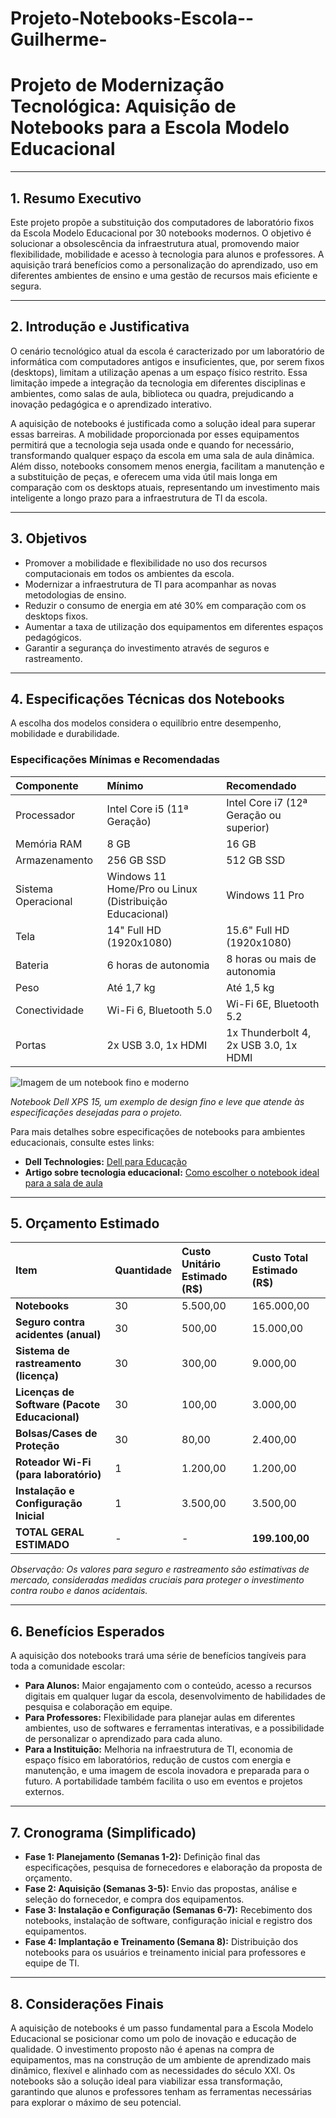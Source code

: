 # Projeto-Notebooks-Escola--Guilherme-

# Projeto de Modernização Tecnológica: Aquisição de Notebooks para a Escola Modelo Educacional

---

## 1. Resumo Executivo
Este projeto propõe a substituição dos computadores de laboratório fixos da Escola Modelo Educacional por 30 notebooks modernos. O objetivo é solucionar a obsolescência da infraestrutura atual, promovendo maior flexibilidade, mobilidade e acesso à tecnologia para alunos e professores. A aquisição trará benefícios como a personalização do aprendizado, uso em diferentes ambientes de ensino e uma gestão de recursos mais eficiente e segura.

---

## 2. Introdução e Justificativa
O cenário tecnológico atual da escola é caracterizado por um laboratório de informática com computadores antigos e insuficientes, que, por serem fixos (desktops), limitam a utilização apenas a um espaço físico restrito. Essa limitação impede a integração da tecnologia em diferentes disciplinas e ambientes, como salas de aula, biblioteca ou quadra, prejudicando a inovação pedagógica e o aprendizado interativo.

A aquisição de notebooks é justificada como a solução ideal para superar essas barreiras. A mobilidade proporcionada por esses equipamentos permitirá que a tecnologia seja usada onde e quando for necessário, transformando qualquer espaço da escola em uma sala de aula dinâmica. Além disso, notebooks consomem menos energia, facilitam a manutenção e a substituição de peças, e oferecem uma vida útil mais longa em comparação com os desktops atuais, representando um investimento mais inteligente a longo prazo para a infraestrutura de TI da escola.

---

## 3. Objetivos
* Promover a mobilidade e flexibilidade no uso dos recursos computacionais em todos os ambientes da escola.
* Modernizar a infraestrutura de TI para acompanhar as novas metodologias de ensino.
* Reduzir o consumo de energia em até 30% em comparação com os desktops fixos.
* Aumentar a taxa de utilização dos equipamentos em diferentes espaços pedagógicos.
* Garantir a segurança do investimento através de seguros e rastreamento.

---

## 4. Especificações Técnicas dos Notebooks
A escolha dos modelos considera o equilíbrio entre desempenho, mobilidade e durabilidade.

### Especificações Mínimas e Recomendadas

| Componente | Mínimo | Recomendado |
| :--------- | :----- | :---------- |
| Processador | Intel Core i5 (11ª Geração) | Intel Core i7 (12ª Geração ou superior) |
| Memória RAM | 8 GB | 16 GB |
| Armazenamento | 256 GB SSD | 512 GB SSD |
| Sistema Operacional | Windows 11 Home/Pro ou Linux (Distribuição Educacional) | Windows 11 Pro |
| Tela | 14" Full HD (1920x1080) | 15.6" Full HD (1920x1080) |
| Bateria | 6 horas de autonomia | 8 horas ou mais de autonomia |
| Peso | Até 1,7 kg | Até 1,5 kg |
| Conectividade | Wi-Fi 6, Bluetooth 5.0 | Wi-Fi 6E, Bluetooth 5.2 |
| Portas | 2x USB 3.0, 1x HDMI | 1x Thunderbolt 4, 2x USB 3.0, 1x HDMI |

![Imagem de um notebook fino e moderno](https://m.media-amazon.com/images/I/81m5EhS7GaL._AC_SX679_.jpg)

*Notebook Dell XPS 15, um exemplo de design fino e leve que atende às especificações desejadas para o projeto.*

Para mais detalhes sobre especificações de notebooks para ambientes educacionais, consulte estes links:

* **Dell Technologies:** [Dell para Educação](https://www.dell.com/pt-br/dt/industries/k-12/index.htm)
* **Artigo sobre tecnologia educacional:** [Como escolher o notebook ideal para a sala de aula](https://canaltech.com.br/escolha-o-notebook-ideal-para-o-ambiente-educacional/)

---

## 5. Orçamento Estimado

| Item | Quantidade | Custo Unitário Estimado (R$) | Custo Total Estimado (R$) |
| :--- | :--------- | :-------------------------- | :------------------------ |
| **Notebooks** | 30 | 5.500,00 | 165.000,00 |
| **Seguro contra acidentes (anual)** | 30 | 500,00 | 15.000,00 |
| **Sistema de rastreamento (licença)** | 30 | 300,00 | 9.000,00 |
| **Licenças de Software (Pacote Educacional)** | 30 | 100,00 | 3.000,00 |
| **Bolsas/Cases de Proteção** | 30 | 80,00 | 2.400,00 |
| **Roteador Wi-Fi (para laboratório)** | 1 | 1.200,00 | 1.200,00 |
| **Instalação e Configuração Inicial** | 1 | 3.500,00 | 3.500,00 |
| **TOTAL GERAL ESTIMADO** | - | - | **199.100,00** |

*Observação: Os valores para seguro e rastreamento são estimativas de mercado, consideradas medidas cruciais para proteger o investimento contra roubo e danos acidentais.*

---

## 6. Benefícios Esperados
A aquisição dos notebooks trará uma série de benefícios tangíveis para toda a comunidade escolar:

* **Para Alunos:** Maior engajamento com o conteúdo, acesso a recursos digitais em qualquer lugar da escola, desenvolvimento de habilidades de pesquisa e colaboração em equipe.
* **Para Professores:** Flexibilidade para planejar aulas em diferentes ambientes, uso de softwares e ferramentas interativas, e a possibilidade de personalizar o aprendizado para cada aluno.
* **Para a Instituição:** Melhoria na infraestrutura de TI, economia de espaço físico em laboratórios, redução de custos com energia e manutenção, e uma imagem de escola inovadora e preparada para o futuro. A portabilidade também facilita o uso em eventos e projetos externos.

---

## 7. Cronograma (Simplificado)

* **Fase 1: Planejamento (Semanas 1-2):** Definição final das especificações, pesquisa de fornecedores e elaboração da proposta de orçamento.
* **Fase 2: Aquisição (Semanas 3-5):** Envio das propostas, análise e seleção do fornecedor, e compra dos equipamentos.
* **Fase 3: Instalação e Configuração (Semanas 6-7):** Recebimento dos notebooks, instalação de software, configuração inicial e registro dos equipamentos.
* **Fase 4: Implantação e Treinamento (Semana 8):** Distribuição dos notebooks para os usuários e treinamento inicial para professores e equipe de TI.

---

## 8. Considerações Finais
A aquisição de notebooks é um passo fundamental para a Escola Modelo Educacional se posicionar como um polo de inovação e educação de qualidade. O investimento proposto não é apenas na compra de equipamentos, mas na construção de um ambiente de aprendizado mais dinâmico, flexível e alinhado com as necessidades do século XXI. Os notebooks são a solução ideal para viabilizar essa transformação, garantindo que alunos e professores tenham as ferramentas necessárias para explorar o máximo de seu potencial.
